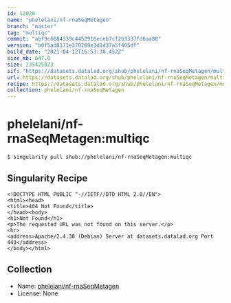 ```yaml
---
id: 12020
name: "phelelani/nf-rnaSeqMetagen"
branch: "master"
tag: "multiqc"
commit: "abf9c6684339c4452916eceb7cf2b3337fd6aa88"
version: "b0f5ad8171e370289e3d1d37a5f405df"
build_date: "2021-04-12T16:53:38.452Z"
size_mb: 647.0
size: 235425823
sif: "https://datasets.datalad.org/shub/phelelani/nf-rnaSeqMetagen/multiqc/2021-04-12-abf9c668-b0f5ad81/b0f5ad8171e370289e3d1d37a5f405df.sif"
url: https://datasets.datalad.org/shub/phelelani/nf-rnaSeqMetagen/multiqc/2021-04-12-abf9c668-b0f5ad81/
recipe: https://datasets.datalad.org/shub/phelelani/nf-rnaSeqMetagen/multiqc/2021-04-12-abf9c668-b0f5ad81/Singularity
collection: phelelani/nf-rnaSeqMetagen
---
```


# phelelani/nf-rnaSeqMetagen:multiqc

```bash
$ singularity pull shub://phelelani/nf-rnaSeqMetagen:multiqc
```

## Singularity Recipe

```singularity
<!DOCTYPE HTML PUBLIC "-//IETF//DTD HTML 2.0//EN">
<html><head>
<title>404 Not Found</title>
</head><body>
<h1>Not Found</h1>
<p>The requested URL was not found on this server.</p>
<hr>
<address>Apache/2.4.38 (Debian) Server at datasets.datalad.org Port 443</address>
</body></html>
```

## Collection

 - Name: [phelelani/nf-rnaSeqMetagen](https://github.com/phelelani/nf-rnaSeqMetagen)
 - License: None

